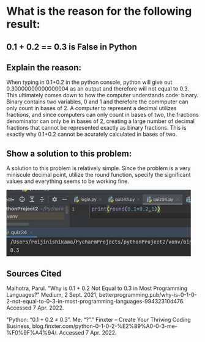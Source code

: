 # What is the reason for the following result:
 
## 0.1 + 0.2 == 0.3 is False in Python

## Explain the reason:

When typing in 0.1+0.2 in the python console, python will give out 0.30000000000000004 as an output and therefore will not equal to 0.3. This ultimately comes down to how the computer understands code: binary. Binary contains two variables, 0 and 1 and therefore the commputer can only count in bases of 2. A computer to represent a decimal utilizes fractions, and since computers can only count in bases of two, the fractions denominator can only be in bases of 2, creating a large number of decimal fractions that cannot be represented exactly as binary fractions. This is exactly why 0.1+0.2 cannot be acurately calculated in bases of two. 

## Show a solution to this problem:

A solution to this problem is relatively simple. Since the problem is a very miniscule decimal point, utilize the round function, specify the significant values and everything seems to be working fine.

![](floatout.png)

## Sources Cited

Malhotra, Parul. "Why is 0.1 + 0.2 Not Equal to 0.3 in Most Programming Languages?" Medium, 2 Sept. 2021, betterprogramming.pub/why-is-0-1-0-2-not-equal-to-0-3-in-most-programming-languages-99432310d476. Accessed 7 Apr. 2022.

"Python: “0.1 + 0.2 ≠ 0.3”. Me: “?”." Finxter – Create Your Thriving Coding Business, blog.finxter.com/python-0-1-0-2-%E2%89%A0-0-3-me-%F0%9F%A4%94/. Accessed 7 Apr. 2022.
